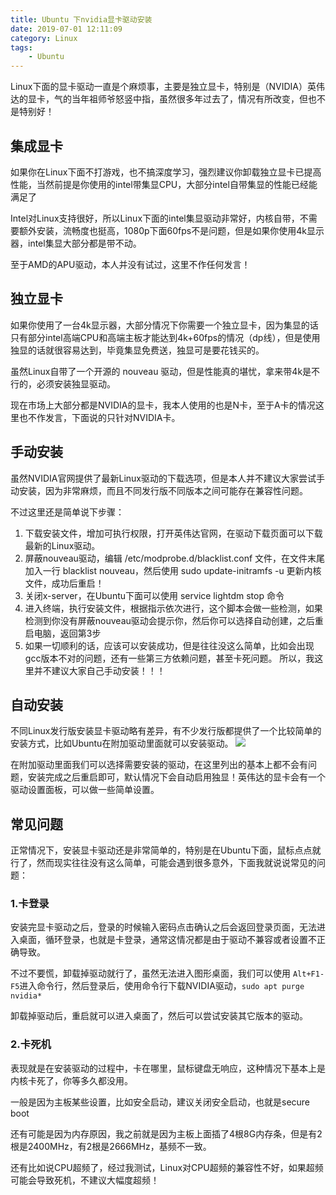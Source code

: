 ```yaml
---
title: Ubuntu 下nvidia显卡驱动安装
date: 2019-07-01 12:11:09
category: Linux
tags: 
    - Ubuntu
---
```


Linux下面的显卡驱动一直是个麻烦事，主要是独立显卡，特别是（NVIDIA）英伟达的显卡，气的当年祖师爷怒竖中指，虽然很多年过去了，情况有所改变，但也不是特别好！

## 集成显卡
如果你在Linux下面不打游戏，也不搞深度学习，强烈建议你卸载独立显卡已提高性能，当然前提是你使用的intel带集显CPU，大部分intel自带集显的性能已经能满足了

Intel对Linux支持很好，所以Linux下面的intel集显驱动非常好，内核自带，不需要额外安装，流畅度也挺高，1080p下面60fps不是问题，但是如果你使用4k显示器，intel集显大部分都是带不动。

<!--more-->

至于AMD的APU驱动，本人并没有试过，这里不作任何发言！

## 独立显卡
如果你使用了一台4k显示器，大部分情况下你需要一个独立显卡，因为集显的话只有部分intel高端CPU和高端主板才能达到4k+60fps的情况（dp线），但是使用独显的话就很容易达到，毕竟集显免费送，独显可是要花钱买的。

虽然Linux自带了一个开源的 nouveau 驱动，但是性能真的堪忧，拿来带4k是不行的，必须安装独显驱动。

现在市场上大部分都是NVIDIA的显卡，我本人使用的也是N卡，至于A卡的情况这里也不作发言，下面说的只针对NVIDIA卡。

## 手动安装
虽然NVIDIA官网提供了最新Linux驱动的下载选项，但是本人并不建议大家尝试手动安装，因为非常麻烦，而且不同发行版不同版本之间可能存在兼容性问题。

不过这里还是简单说下步骤：

1. 下载安装文件，增加可执行权限，打开英伟达官网，在驱动下载页面可以下载最新的Linux驱动。
2. 屏蔽nouveau驱动，编辑 /etc/modprobe.d/blacklist.conf 文件，在文件末尾加入一行 blacklist nouveau，然后使用 sudo update-initramfs -u 更新内核文件，成功后重启！
3. 关闭x-server，在Ubuntu下面可以使用 service lightdm stop 命令
4. 进入终端，执行安装文件，根据指示依次进行，这个脚本会做一些检测，如果检测到你没有屏蔽nouveau驱动会提示你，然后你可以选择自动创建，之后重启电脑，返回第3步
5. 如果一切顺利的话，应该可以安装成功，但是往往没这么简单，比如会出现gcc版本不对的问题，还有一些第三方依赖问题，甚至卡死问题。
所以，我这里并不建议大家自己手动安装！！！

## 自动安装
不同Linux发行版安装显卡驱动略有差异，有不少发行版都提供了一个比较简单的安装方式，比如Ubuntu在附加驱动里面就可以安装驱动。
<img src="/images/old/7645cd7fcf2d40079e5aa87cb7d2c6ba.jpeg" />

在附加驱动里面我们可以选择需要安装的驱动，在这里列出的基本上都不会有问题，安装完成之后重启即可，默认情况下会自动启用独显！英伟达的显卡会有一个驱动设置面板，可以做一些简单设置。

## 常见问题
正常情况下，安装显卡驱动还是非常简单的，特别是在Ubuntu下面，鼠标点点就行了，然而现实往往没有这么简单，可能会遇到很多意外，下面我就说说常见的问题：

### 1.卡登录
安装完显卡驱动之后，登录的时候输入密码点击确认之后会返回登录页面，无法进入桌面，循环登录，也就是卡登录，通常这情况都是由于驱动不兼容或者设置不正确导致。

不过不要慌，卸载掉驱动就行了，虽然无法进入图形桌面，我们可以使用 ```Alt+F1-F5```进入命令行，然后登录后，使用命令行下载NVIDIA驱动，```sudo apt purge nvidia*```

卸载掉驱动后，重启就可以进入桌面了，然后可以尝试安装其它版本的驱动。

### 2.卡死机
表现就是在安装驱动的过程中，卡在哪里，鼠标键盘无响应，这种情况下基本上是内核卡死了，你等多久都没用。

一般是因为主板某些设置，比如安全启动，建议关闭安全启动，也就是secure boot

还有可能是因为内存原因，我之前就是因为主板上面插了4根8G内存条，但是有2根是2400MHz，有2根是2666MHz，基频不一致。

还有比如说CPU超频了，经过我测试，Linux对CPU超频的兼容性不好，如果超频可能会导致死机，不建议大幅度超频！




